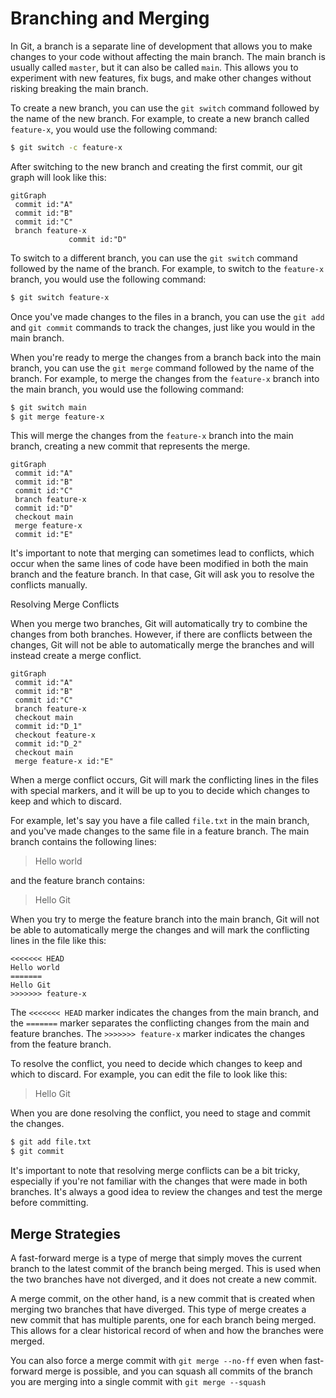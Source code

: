 # Branching and Merging

In Git, a branch is a separate line of development that allows you to make changes to your code without affecting the main branch. The main branch is usually called `master`, but it can also be called `main`. This allows you to experiment with new features, fix bugs, and make other changes without risking breaking the main branch.

To create a new branch, you can use the `git switch` command followed by the name of the new branch. For example, to create a new branch called `feature-x`, you would use the following command:

```bash
$ git switch -c feature-x
```

After switching to the new branch and creating the first commit, our git graph will look like this:

```mermaid
gitGraph
 commit id:"A"
 commit id:"B"
 commit id:"C"
 branch feature-x
			 commit id:"D"
```

To switch to a different branch, you can use the `git switch` command followed by the name of the branch. For example, to switch to the `feature-x` branch, you would use the following command:

```bash
$ git switch feature-x
```

Once you've made changes to the files in a branch, you can use the `git add` and `git commit` commands to track the changes, just like you would in the main branch.

When you're ready to merge the changes from a branch back into the main branch, you can use the `git merge` command followed by the name of the branch. For example, to merge the changes from the `feature-x` branch into the main branch, you would use the following command:

```bash
$ git switch main
$ git merge feature-x
```

This will merge the changes from the `feature-x` branch into the main branch, creating a new commit that represents the merge.

```mermaid
gitGraph
 commit id:"A"
 commit id:"B"
 commit id:"C"
 branch feature-x
 commit id:"D"
 checkout main
 merge feature-x
 commit id:"E"
```

It's important to note that merging can sometimes lead to conflicts, which occur when the same lines of code have been modified in both the main branch and the feature branch. In that case, Git will ask you to resolve the conflicts manually.

Resolving Merge Conflicts

When you merge two branches, Git will automatically try to combine the changes from both branches. However, if there are conflicts between the changes, Git will not be able to automatically merge the branches and will instead create a merge conflict.

```mermaid
gitGraph
 commit id:"A"
 commit id:"B"
 commit id:"C"
 branch feature-x
 checkout main
 commit id:"D_1"
 checkout feature-x
 commit id:"D_2"
 checkout main
 merge feature-x id:"E"
```

When a merge conflict occurs, Git will mark the conflicting lines in the files with special markers, and it will be up to you to decide which changes to keep and which to discard.

For example, let's say you have a file called `file.txt` in the main branch, and you've made changes to the same file in a feature branch. The main branch contains the following lines:

> Hello world

and the feature branch contains:

> Hello Git

When you try to merge the feature branch into the main branch, Git will not be able to automatically merge the changes and will mark the conflicting lines in the file like this:

```text
<<<<<<< HEAD
Hello world
=======
Hello Git
>>>>>>> feature-x
```

The `<<<<<<< HEAD` marker indicates the changes from the main branch, and the `=======` marker separates the conflicting changes from the main and feature branches. The `>>>>>>> feature-x` marker indicates the changes from the feature branch.

To resolve the conflict, you need to decide which changes to keep and which to discard. For example, you can edit the file to look like this:

> Hello Git

When you are done resolving the conflict, you need to stage and commit the changes.

```bash
$ git add file.txt
$ git commit
```

It's important to note that resolving merge conflicts can be a bit tricky, especially if you're not familiar with the changes that were made in both branches. It's always a good idea to review the changes and test the merge before committing.

## Merge Strategies

A fast-forward merge is a type of merge that simply moves the current branch to the latest commit of the branch being merged. This is used when the two branches have not diverged, and it does not create a new commit.

A merge commit, on the other hand, is a new commit that is created when merging two branches that have diverged. This type of merge creates a new commit that has multiple parents, one for each branch being merged. This allows for a clear historical record of when and how the branches were merged.

You can also force a merge commit with `git merge --no-ff` even when fast-forward merge is possible, and you can squash all commits of the branch you are merging into a single commit with `git merge --squash`
